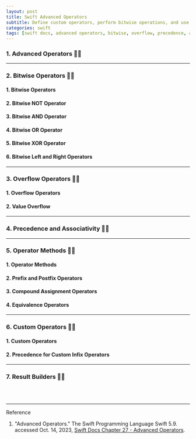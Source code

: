 ```yaml
---
layout: post
title: Swift Advanced Operators
subtitle: Define custom operators, perform bitwise operations, and use builder syntax. 
categories: swift
tags: [swift docs, advanced operators, bitwise, overflow, precedence, associativity, prefix, postfix, compound, equivalence, custom operators, infix, result builders]
---
```


### 1. Advanced Operators 👩‍💻

---

### 2. Bitwise Operators 👩‍💻

#### 1. Bitwise Operators

#### 2. Bitwise NOT Operator

#### 3. Bitwise AND Operator

#### 4. Bitwise OR Operator

#### 5. Bitwise XOR Operator

#### 6. Bitwise Left and Right Operators

---

### 3. Overflow Operators 👩‍💻

#### 1. Overflow Operators

#### 2. Value Overflow

---

### 4. Precedence and Associativity 👩‍💻

---

### 5. Operator Methods 👩‍💻

#### 1. Operator Methods

#### 2. Prefix and Postfix Operators

#### 3. Compound Assignment Operators

#### 4. Equivalence Operators

---

### 6. Custom Operators 👩‍💻

#### 1. Custom Operators

#### 2. Precedence for Custom Infix Operators

---

### 7. Result Builders 👩‍💻



<br><br>

---
Reference

1. "Advanced Operators." The Swift Programming Language Swift 5.9. accessed Oct. 14, 2023, [Swift Docs Chapter 27 - Advanced Operators](https://docs.swift.org/swift-book/documentation/the-swift-programming-language/advancedoperators).
